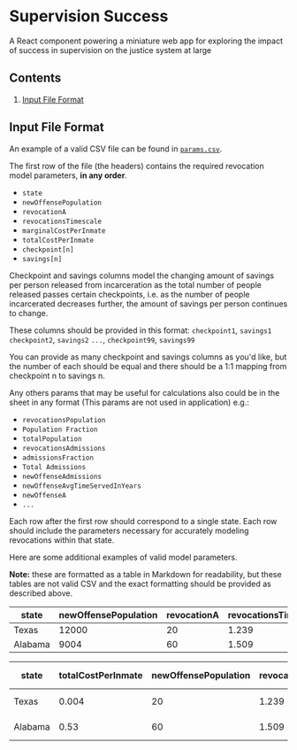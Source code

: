 # Supervision Success

A React component powering a miniature web app for exploring the impact of success in supervision on the justice system at large

## Contents

1. [Input File Format](w#input-file-format)

## Input File Format

An example of a valid CSV file can be found in [`params.csv`](/src/params.csv).

The first row of the file (the headers) contains the required revocation model parameters, **in any order**.

- `state`
- `newOffensePopulation`
- `revocationA`
- `revocationsTimescale`
- `marginalCostPerInmate`
- `totalCostPerInmate`
- `checkpoint[n]`
- `savings[n]`

Checkpoint and savings columns model the changing amount of savings per person released from incarceration as the
total number of people released passes certain checkpoints, i.e. as the number of people incarcerated decreases
further, the amount of savings per person continues to change.

These columns should be provided in this format:
`checkpoint1`, `savings1` `checkpoint2`, `savings2` `...`, `checkpoint99`, `savings99`

You can provide as many checkpoint and savings columns as you'd like, but the number of each should be equal and
there should be a 1:1 mapping from checkpoint n to savings n.

Any others params that may be useful for calculations also could be in the sheet in any format
(This params are not used in application) e.g.:

- `revocationsPopulation`
- `Population Fraction`
- `totalPopulation`
- `revocationsAdmissions`
- `admissionsFraction`
- `Total Admissions`
- `newOffenseAdmissions`
- `newOffenseAvgTimeServedInYears`
- `newOffenseA`
- `...`

Each row after the first row should correspond to a single state. Each row should include the parameters necessary for 
accurately modeling revocations within that state.

Here are some additional examples of valid model parameters. 

**Note:** these are formatted as a table in Markdown for readability, but these tables are not valid 
CSV and the exact formatting should be provided as described above.

| state   | newOffensePopulation | revocationA | revocationsTimescale | marginalCostPerInmate | totalCostPerInmate | checkpoint1 | savings1 | checkpoint2 | savings2 | checkpoint3 | savings3 |
| ------- | -------------------- | ----------- | -------------------- | --------------------- | ------------------ | ----------- | -------- | ----------- | -------- | ----------- | -------- |
| Texas   | 12000                | 20          | 1.239                | 0.023                 | 0.044              | 599         | 12.3     | 900         | 23.4     | 1500        | 42.55    |
| Alabama | 9004                 | 60          | 1.509                | 0.4                   | 0.53               | 100         | 53.2     | 200         | 59.4     | 1500        | 400.55   |

| state   | totalCostPerInmate | newOffensePopulation | revocationA | revocationsTimescale | marginalCostPerInmate | checkpoint2 | savings2 | checkpoint1 | savings1 | other field |
| ------- | ------------------ | -------------------- | ----------- | -------------------- | --------------------- | ----------- | -------- | ----------- | -------- | ----------- |
| Texas   | 0.004              | 20                   | 1.239       | 0.023                | 12000                 | 900         | 23.4     | 599         | 12.3     | any value   |
| Alabama | 0.53               | 60                   | 1.509       | 0.4                  | 9004                  | 200         | 59.4     | 100         | 53.2     | any value   |
